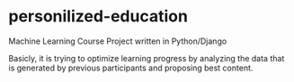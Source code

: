 # personilized-education

Machine Learning Course Project written in Python/Django

Basicly, it is trying to optimize learning progress by analyzing the data that is generated by previous participants and proposing best content.
